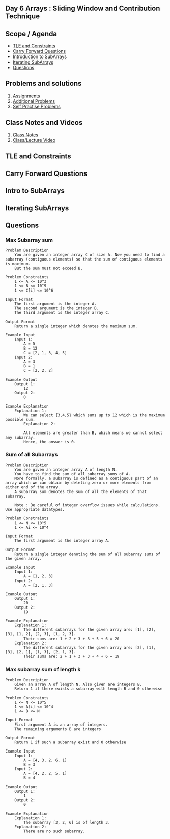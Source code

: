 
## Day 6 Arrays : Sliding Window and Contribution Technique

## Scope / Agenda
- [TLE and Constraints](#tle-and-constraints)
- [Carry Forward Questions](#carry-forward-questions)
- [Introduction to SubArrays](#intro-to-subarrays)
- [Iterating SubArrays](#iterating-subarrays)
- [Questions](#questions)
  

## Problems and solutions

1. [Assignments](https://github.com/rajpiyush220/Algorithms/tree/master/problems/src/main/java/com/learning/scaler/intermediate/sliding/window/assignment)
2. [Additional Problems](https://github.com/rajpiyush220/Algorithms/tree/master/problems/src/main/java/com/learning/scaler/intermediate/sliding/window/additional)
3. [Self Practise Problems](https://github.com/rajpiyush220/Algorithms/tree/master/problems/src/main/java/com/learning/scaler/intermediate/sliding/window/assignment)

## Class Notes and Videos

1. [Class Notes](../../class_Notes/DSA%20Intermediate%20Notes/6%20Sliding%20Window%20and%20Contribution%20technique(4-09-23).pdf)
2. [Class/Lecture Video](https://www.youtube.com/watch?v=kGAzVlMW4xs)


## TLE and Constraints
## Carry Forward Questions
## Intro to SubArrays
## Iterating SubArrays
## Questions
### Max Subarray sum
    Problem Description
        You are given an integer array C of size A. Now you need to find a subarray (contiguous elements) so that the sum of contiguous elements is maximum.
        But the sum must not exceed B.

    Problem Constraints
        1 <= A <= 10^3
        1 <= B <= 10^9
        1 <= C[i] <= 10^6

    Input Format
        The first argument is the integer A.
        The second argument is the integer B.
        The third argument is the integer array C.

    Output Format
        Return a single integer which denotes the maximum sum.

    Example Input
        Input 1:
            A = 5
            B = 12
            C = [2, 1, 3, 4, 5]
        Input 2:
            A = 3
            B = 1
            C = [2, 2, 2]

    Example Output
        Output 1:
            12
        Output 2:
            0

    Example Explanation
        Explanation 1:
            We can select {3,4,5} which sums up to 12 which is the maximum possible sum.
            Explanation 2:

            All elements are greater than B, which means we cannot select any subarray.
            Hence, the answer is 0.
### Sum of all Subarrays
    Problem Description
        You are given an integer array A of length N.
        You have to find the sum of all subarray sums of A.
        More formally, a subarray is defined as a contiguous part of an array which we can obtain by deleting zero or more elements from either end of the array.
        A subarray sum denotes the sum of all the elements of that subarray.

        Note : Be careful of integer overflow issues while calculations. Use appropriate datatypes.

    Problem Constraints
        1 <= N <= 10^5
        1 <= Ai <= 10^4

    Input Format
        The first argument is the integer array A.

    Output Format
        Return a single integer denoting the sum of all subarray sums of the given array.

    Example Input
        Input 1:
            A = [1, 2, 3]
        Input 2:
            A = [2, 1, 3]

    Example Output
        Output 1:
            20
        Output 2:
            19

    Example Explanation
        Explanation 1:
            The different subarrays for the given array are: [1], [2], [3], [1, 2], [2, 3], [1, 2, 3].
            Their sums are: 1 + 2 + 3 + 3 + 5 + 6 = 20
        Explanation 2:
            The different subarrays for the given array are: [2], [1], [3], [2, 1], [1, 3], [2, 1, 3].
            Their sums are: 2 + 1 + 3 + 3 + 4 + 6 = 19
### Max subarray sum of length k
    Problem Description
        Given an array A of length N. Also given are integers B.
        Return 1 if there exists a subarray with length B and 0 otherwise

    Problem Constraints
        1 <= N <= 10^5
        1 <= A[i] <= 10^4
        1 <= B <= N

    Input Format
        First argument A is an array of integers.
        The remaining arguments B are integers

    Output Format
        Return 1 if such a subarray exist and 0 otherwise

    Example Input
        Input 1:
            A = [4, 3, 2, 6, 1]
            B = 3
        Input 2:
            A = [4, 2, 2, 5, 1]
            B = 4

    Example Output
        Output 1:
            1
        Output 2:
            0

    Example Explanation
        Explanation 1:
            The subarray [3, 2, 6] is of length 3.
        Explanation 2:
            There are no such subarray.
